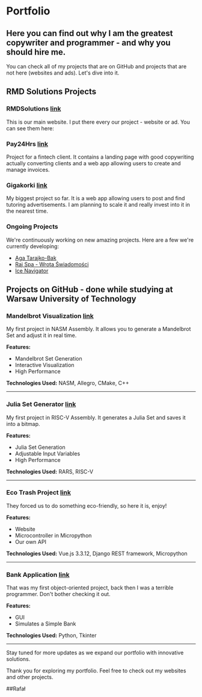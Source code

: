 
# Portfolio
## Here you can find out why I am the greatest copywriter and programmer - and why you should hire me. 
You can check all of my projects that are on GitHub and projects that are not here (websites and ads). Let's dive into it.

## RMD Solutions Projects

### RMDSolutions [link](https://rmdsolutions.eu/)
This is our main website. I put there every our project - website or ad. You can see them here: 

### Pay24Hrs [link](https://pay24hrs.com/)
Project for a fintech client. It contains a landing page with good copywriting actually converting clients and a web app allowing users to create and manage invoices.

### Gigakorki [link](https://gigakorki.pl/)
My biggest project so far. It is a web app allowing users to post and find tutoring advertisements. I am planning to scale it and really invest into it in the nearest time.

### Ongoing Projects
We're continuously working on new amazing projects. Here are a few we're currently developing:
- [Aga Tarajko-Bak](https://agatarajko-bak.pl/)
- [Raj Spa - Wrota Świadomości](https://www.rajspa.pl/wrota-swiadomosci)
- [Ice Navigator](https://icenavigator.is/)

## Projects on GitHub - done while studying at Warsaw University of Technology

### Mandelbrot Visualization [link](https://github.com/Mironiusz/mandelbrot-set-asm-x64)

My first project in NASM Assembly. It allows you to generate a Mandelbrot Set and adjust it in real time.

**Features:**
- Mandelbrot Set Generation
- Interactive Visualization
- High Performance

**Technologies Used:** NASM, Allegro, CMake, C++

---

### Julia Set Generator [link](https://github.com/Mironiusz/julia-set-asm-risc-v)

My first project in RISC-V Assembly. It generates a Julia Set and saves it into a bitmap.

**Features:**
- Julia Set Generation
- Adjustable Input Variables
- High Performance

**Technologies Used:** RARS, RISC-V

---

### Eco Trash Project [link](https://github.com/Mironiusz/eco-trash-project)

They forced us to do something eco-friendly, so here it is, enjoy!

**Features:**
- Website
- Microcontroller in Micropython
- Our own API

**Technologies Used:** Vue.js 3.3.12, Django REST framework, Micropython

---


### Bank Application [link](https://github.com/Mironiusz/pipr-bank-project)

That was my first object-oriented project, back then I was a terrible programmer. Don't bother checking it out. 

**Features:**
- GUI
- Simulates a Simple Bank

**Technologies Used:** Python, Tkinter

---

Stay tuned for more updates as we expand our portfolio with innovative solutions.

Thank you for exploring my portfolio. Feel free to check out my websites and other projects.

##Rafał
